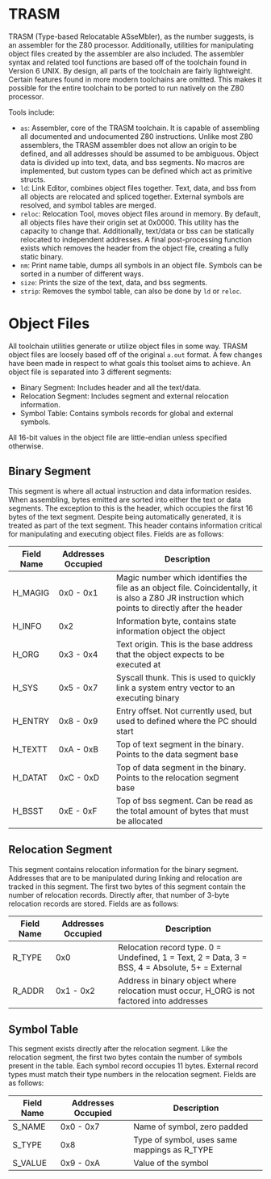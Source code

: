 # TRASM
TRASM (Type-based Relocatable ASseMbler), as the number suggests, is an assembler for the Z80 processor. Additionally, utilities for manipulating object files created by the assembler are also included. The assembler syntax and related tool functions are based off of the toolchain found in Version 6 UNIX. By design, all parts of the toolchain are fairly lightweight. Certain features found in more modern toolchains are omitted. This makes it possible for the entire toolchain to be ported to run natively on the Z80 processor. 

Tools include:
- `as`: Assembler, core of the TRASM toolchain. It is capable of assembling all documented and undocumented Z80 instructions. Unlike most Z80 assemblers, the TRASM assembler does not allow an origin to be defined, and all addresses should be assumed to be ambiguous. Object data is divided up into text, data, and bss segments. No macros are implemented, but custom types can be defined which act as primitive structs. 
- `ld`: Link Editor, combines object files together. Text, data, and bss from all objects are relocated and spliced together. External symbols are resolved, and symbol tables are merged.
- `reloc`: Relocation Tool, moves object files around in memory. By default, all objects files have their origin set at 0x0000. This utility has the capacity to change that. Additionally, text/data or bss can be statically relocated to independent addresses. A final post-processing function exists which removes the header from the object file, creating a fully static binary.
- `nm`: Print name table, dumps all symbols in an object file. Symbols can be sorted in a number of different ways.
- `size`: Prints the size of the text, data, and bss segments.
- `strip`: Removes the symbol table, can also be done by `ld` or `reloc`.

# Object Files
All toolchain utilities generate or utilize object files in some way. TRASM object files are loosely based off of the original `a.out` format. A few changes have been made in respect to what goals this toolset aims to achieve. An object file is separated into 3 different segments:

- Binary Segment: Includes header and all the text/data.
- Relocation Segment: Includes segment and external relocation information.
- Symbol Table: Contains symbols records for global and external symbols.

All 16-bit values in the object file are little-endian unless specified otherwise.

## Binary Segment
This segment is where all actual instruction and data information resides. When assembling, bytes emitted are sorted into either the text or data segments. The exception to this is the header, which occupies the first 16 bytes of the text segment. Despite being automatically generated, it is treated as part of the text segment. This header contains information critical for manipulating and executing object files. Fields are as follows:

| Field Name | Addresses Occupied | Description |
| ---------- | ------------------ | ----------- |
| H_MAGIG    | 0x0 - 0x1          | Magic number which identifies the file as an object file. Coincidentally, it is also a Z80 JR instruction which points to directly after the header |
| H_INFO     | 0x2                | Information byte, contains state information object the object |
| H_ORG      | 0x3 - 0x4          | Text origin. This is the base address that the object expects to be executed at |
| H_SYS      | 0x5 - 0x7          | Syscall thunk. This is used to quickly link a system entry vector to an executing binary |
| H_ENTRY    | 0x8 - 0x9          | Entry offset. Not currently used, but used to defined where the PC should start |
| H_TEXTT    | 0xA - 0xB          | Top of text segment in the binary. Points to the data segment base |
| H_DATAT    | 0xC - 0xD          | Top of data segment in the binary. Points to the relocation segment base |
| H_BSST     | 0xE - 0xF          | Top of bss segment. Can be read as the total amount of bytes that must be allocated |

## Relocation Segment
This segment contains relocation information for the binary segment. Addresses that are to be manipulated during linking and relocation are tracked in this segment. The first two bytes of this segment contain the number of relocation records. Directly after, that number of 3-byte relocation records are stored. Fields are as follows:

| Field Name | Addresses Occupied | Description |
| ---------- | ------------------ | ----------- |
| R_TYPE     | 0x0                | Relocation record type. 0 = Undefined, 1 = Text, 2 = Data, 3 = BSS, 4 = Absolute, 5+ = External|
| R_ADDR     | 0x1 - 0x2          | Address in binary object where relocation must occur, H_ORG is not factored into addresses 

## Symbol Table
This segment exists directly after the relocation segment. Like the relocation segment, the first two bytes contain the number of symbols present in the table. Each symbol record occupies 11 bytes. External record types must match their type numbers in the relocation segment. Fields are as follows:

| Field Name | Addresses Occupied | Description |
| ---------- | ------------------ | ----------- |
| S_NAME     | 0x0 - 0x7          | Name of symbol, zero padded |
| S_TYPE     | 0x8                | Type of symbol, uses same mappings as R_TYPE |
| S_VALUE    | 0x9 - 0xA          | Value of the symbol |
